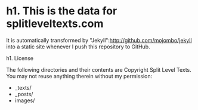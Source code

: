 h1. This is the data for splitleveltexts.com
=========================
It is automatically transformed by "Jekyll":http://github.com/mojombo/jekyll into a static site whenever I push this repository to GitHub.

h1. License

The following directories and their contents are Copyright Split Level Texts. You may not reuse anything therein without my permission:

* _texts/
* _posts/
* images/
